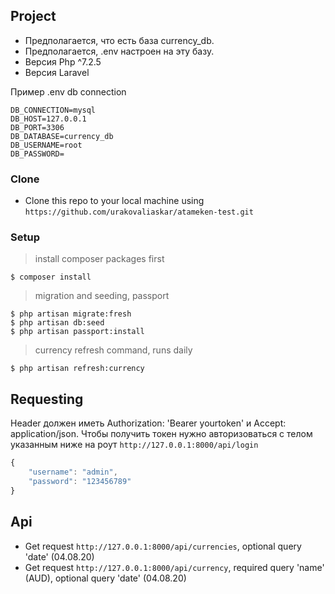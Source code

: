 ## Project
- Предполагается, что есть база сurrency_db.
- Предполагается, .env настроен на эту базу.
- Версия Php ^7.2.5
- Версия Laravel 

Пример .env db connection

```
DB_CONNECTION=mysql
DB_HOST=127.0.0.1
DB_PORT=3306
DB_DATABASE=currency_db
DB_USERNAME=root
DB_PASSWORD=
```

### Clone

- Clone this repo to your local machine using `https://github.com/urakovaliaskar/atameken-test.git`

### Setup

> install composer packages first

```shell
$ composer install
```

> migration and seeding, passport

```shell
$ php artisan migrate:fresh
$ php artisan db:seed
$ php artisan passport:install
```
> currency refresh command, runs daily

```shell
$ php artisan refresh:currency
```

## Requesting

Header должен иметь Authorization: 'Bearer yourtoken' и Accept: application/json. Чтобы получить токен нужно авторизоваться с телом указанным ниже на роут `http://127.0.0.1:8000/api/login`

```javascript
{
	"username": "admin",
	"password": "123456789"
}
```
## Api
- Get request `http://127.0.0.1:8000/api/currencies`, optional query 'date' (04.08.20)
- Get request `http://127.0.0.1:8000/api/currency`, required query 'name' (AUD), optional query 'date' (04.08.20)
